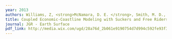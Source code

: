 ```yaml
---
year: 2013
authors: Williams, Z, <strong>McNamara, D. E. </strong>, Smith, M. D., Murray, A. B, and Gopalakrishnan, S.
title: Coupled Economic-Coastline Modeling with Suckers and Free Riders.
journal: JGR - Earth Surface
pdf_link: http://media.wix.com/ugd/28a76d_2b061e9190754d7d994c592fe93f373b.pdf
---
```

